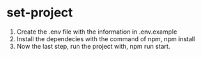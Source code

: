 # set-project

1. Create the .env file with the information in .env.example
2. Install the dependecies with the command of npm, npm install
3. Now the last step, run the project with, npm run start.
